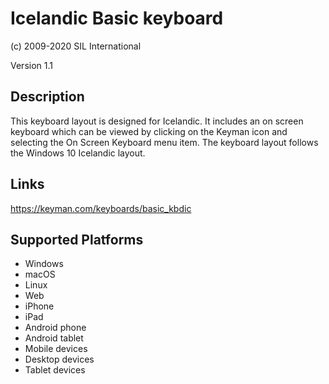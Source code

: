Icelandic Basic keyboard
==============

(c) 2009-2020 SIL International

Version 1.1

Description
-----------

This keyboard layout is designed for Icelandic.  It includes an on screen keyboard which can be 
viewed by clicking on the Keyman icon and selecting the On Screen Keyboard menu item. The 
keyboard layout follows the Windows 10 Icelandic layout.

Links
-----
https://keyman.com/keyboards/basic_kbdic

Supported Platforms
-------------------
 * Windows
 * macOS
 * Linux
 * Web
 * iPhone
 * iPad
 * Android phone
 * Android tablet
 * Mobile devices
 * Desktop devices
 * Tablet devices

